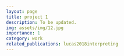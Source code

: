 ```yaml
---
layout: page
title: project 1
description: To be updated.
img: assets/img/12.jpg
importance: 1
category: work
related_publications: lucas2018interpreting
---
```

